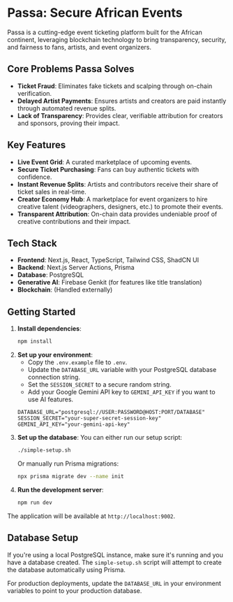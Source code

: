 # Passa: Secure African Events

Passa is a cutting-edge event ticketing platform built for the African continent, leveraging blockchain technology to bring transparency, security, and fairness to fans, artists, and event organizers.

## Core Problems Passa Solves

- **Ticket Fraud**: Eliminates fake tickets and scalping through on-chain verification.
- **Delayed Artist Payments**: Ensures artists and creators are paid instantly through automated revenue splits.
- **Lack of Transparency**: Provides clear, verifiable attribution for creators and sponsors, proving their impact.

## Key Features

- **Live Event Grid**: A curated marketplace of upcoming events.
- **Secure Ticket Purchasing**: Fans can buy authentic tickets with confidence.
- **Instant Revenue Splits**: Artists and contributors receive their share of ticket sales in real-time.
- **Creator Economy Hub**: A marketplace for event organizers to hire creative talent (videographers, designers, etc.) to promote their events.
- **Transparent Attribution**: On-chain data provides undeniable proof of creative contributions and their impact.

## Tech Stack

- **Frontend**: Next.js, React, TypeScript, Tailwind CSS, ShadCN UI
- **Backend**: Next.js Server Actions, Prisma
- **Database**: PostgreSQL
- **Generative AI**: Firebase Genkit (for features like title translation)
- **Blockchain**: (Handled externally)

## Getting Started

1.  **Install dependencies**:
    ```bash
    npm install
    ```
2.  **Set up your environment**:
    - Copy the `.env.example` file to `.env`.
    - Update the `DATABASE_URL` variable with your PostgreSQL database connection string.
    - Set the `SESSION_SECRET` to a secure random string.
    - Add your Google Gemini API key to `GEMINI_API_KEY` if you want to use AI features.
    ```
    DATABASE_URL="postgresql://USER:PASSWORD@HOST:PORT/DATABASE"
    SESSION_SECRET="your-super-secret-session-key"
    GEMINI_API_KEY="your-gemini-api-key"
    ```
3.  **Set up the database**:
    You can either run our setup script:
    ```bash
    ./simple-setup.sh
    ```
    Or manually run Prisma migrations:
    ```bash
    npx prisma migrate dev --name init
    ```
4.  **Run the development server**:
    ```bash
    npm run dev
    ```
The application will be available at `http://localhost:9002`.

## Database Setup

If you're using a local PostgreSQL instance, make sure it's running and you have a database created. The `simple-setup.sh` script will attempt to create the database automatically using Prisma.

For production deployments, update the `DATABASE_URL` in your environment variables to point to your production database.
